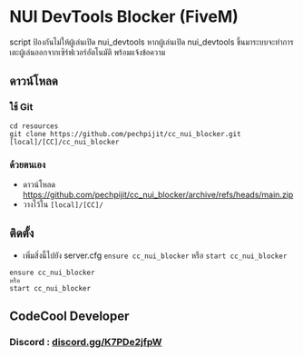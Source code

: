 # NUI DevTools Blocker (FiveM)
script ป้องกันไม่ให้ผู้เล่นเปิด nui_devtools หากผู้เล่นเปิด nui_devtools ขึ้นมาระบบจะทำการเตะผู้เล่นออกจากเซิร์ฟเวอร์อัตโนมัติ พร้อมแจ้งข้อความ

## ดาวน์โหลด

### ใช้ Git
```
cd resources
git clone https://github.com/pechpijit/cc_nui_blocker.git [local]/[CC]/cc_nui_blocker
```

### ด้วยตนเอง
- ดาวน์โหลด https://github.com/pechpijit/cc_nui_blocker/archive/refs/heads/main.zip
- วางไว้ใน `[local]/[CC]/`

## ติดตั้ง
- เพิ่มสิ่งนี้ไปยัง server.cfg `ensure cc_nui_blocker` หรือ `start cc_nui_blocker`

```
ensure cc_nui_blocker
หรือ
start cc_nui_blocker
```

## CodeCool Developer
### Discord : [discord.gg/K7PDe2jfpW](https://discord.gg/K7PDe2jfpW)
